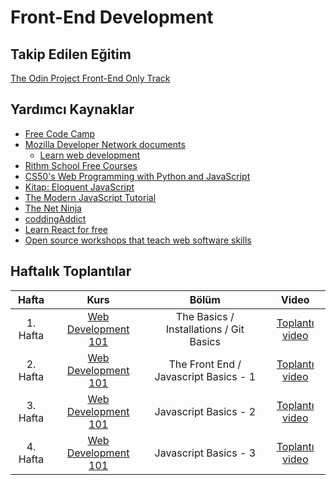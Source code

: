 # Front-End Development

## Takip Edilen Eğitim 

[The Odin Project Front-End Only Track](https://www.theodinproject.com/tracks/front-end-only)

## Yardımcı Kaynaklar 

* [Free Code Camp](https://www.freecodecamp.org/)
* [Mozilla Developer Network documents](https://developer.mozilla.org/en-US/)
  * [Learn web development](https://developer.mozilla.org/en-US/docs/Learn)
* [Rithm School Free Courses](https://www.rithmschool.com/courses)
* [CS50's Web Programming with Python and JavaScript](https://cs50.harvard.edu/web/2018/)
* [Kitap: Eloquent JavaScript](https://eloquentjavascript.net/)
* [The Modern JavaScript Tutorial](https://javascript.info/)
* [The Net Ninja](https://www.youtube.com/channel/UCW5YeuERMmlnqo4oq8vwUpg)
* [coddingAddict](https://www.youtube.com/channel/UCMZFwxv5l-XtKi693qMJptA)
* [Learn React for free](https://scrimba.com/g/glearnreact)
* [Open source workshops that teach web software skills](https://nodeschool.io/)

## Haftalık Toplantılar

| Hafta       | Kurs                               |Bölüm                  | Video                 |
| :---------: |:----------------------------------:|:---------------------:|:---------------------:|
| 1. Hafta    | [Web Development 101](https://www.theodinproject.com/courses/web-development-101) | The Basics / Installations / Git Basics | [Toplantı video](https://youtu.be/tW-xWyf78X8)
| 2. Hafta    | [Web Development 101](https://www.theodinproject.com/courses/web-development-101) | The Front End / Javascript Basics - 1 | [Toplantı video](https://youtu.be/d5z7g3mnu_A)
| 3. Hafta    | [Web Development 101](https://www.theodinproject.com/courses/web-development-101) | Javascript Basics - 2 | [Toplantı video](https://youtu.be/uWHNXlVmhx8)
| 4. Hafta    | [Web Development 101](https://www.theodinproject.com/courses/web-development-101) | Javascript Basics - 3 | [Toplantı video](https://youtu.be/6AdTeHiV2C4)
